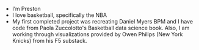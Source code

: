 - I’m Preston
- I love basketball, specifically the NBA
- My first completed project was recreating Daniel Myers BPM and I have code from Paola Zuccolotto's Basketball data science book. Also, I am working through visualizations provided by Owen Philips (New York Knicks) from his F5 substack.

<!---
preston-stevenson/preston-stevenson is a ✨ special ✨ repository because its `README.md` (this file) appears on your GitHub profile.
You can click the Preview link to take a look at your changes.
--->
